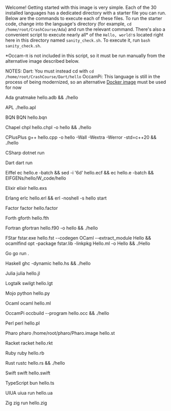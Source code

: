 Welcome! Getting started with this image is very simple. Each of the 30 installed languages has a dedicated directory with a starter file you can run. Below are the commands to execute each of these files. To run the starter code, change into the language's directory (for example, `cd /home/root/CrashCourse/Ada`) and run the relevant command. There's also a convenient script to execute nearly all* of the `Hello, world!`s located right here in this directory named `sanity_check.sh`. To execute it, run `bash sanity_check.sh`.

*Occam-π is not included in this script, so it must be run manually from the alternative image described below.

NOTES:
     Dart: You must instead cd with `cd /home/root/CrashCourse/Dart/hello`
     OccamPi: This language is still in the process of being modernized, so an alternative [Docker image](https://hub.docker.com/repository/docker/triumviratelabs/occambackup/general) must be used for now

Ada
gnatmake hello.adb && ./hello

APL
./hello.apl

BQN
BQN hello.bqn

Chapel
chpl hello.chpl -o hello && ./hello

CPlusPlus
g++ hello.cpp -o hello -Wall -Wextra -Werror -std=c++20 && ./hello

CSharp
dotnet run

Dart
dart run

Eiffel
ec hello.e -batch && sed -i '6d' hello.ecf && ec hello.e -batch && EIFGENs/hello/W_code/hello

Elixir
elixir hello.exs

Erlang
erlc hello.erl && erl -noshell -s hello start

Factor
factor hello.factor

Forth
gforth hello.fth

Fortran
gfortran hello.f90 -o hello && ./hello

FStar
fstar.exe hello.fst --codegen OCaml --extract_module Hello && ocamlfind opt -package fstar.lib -linkpkg Hello.ml -o Hello && ./Hello

Go
go run .

Haskell
ghc -dynamic hello.hs && ./hello

Julia
julia hello.jl

Logtalk
swilgt hello.lgt

Mojo
python hello.py

Ocaml
ocaml hello.ml

OccamPi
occbuild --program hello.occ && ./hello

Perl
perl hello.pl

Pharo
pharo /home/root/pharo/Pharo.image hello.st

Racket
racket hello.rkt

Ruby
ruby hello.rb

Rust
rustc hello.rs && ./hello

Swift
swift hello.swift

TypeScript
bun hello.ts

UIUA
uiua run hello.ua

Zig
zig run hello.zig